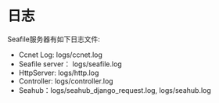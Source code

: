 # 日志

Seafile服务器有如下日志文件:

* Ccnet Log: logs/ccnet.log
* Seafile server： logs/seafile.log
* HttpServer: logs/http.log
* Controller: logs/controller.log
* Seahub：logs/seahub_django_request.log, logs/seahub.log
